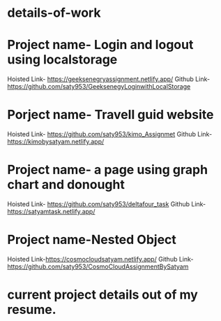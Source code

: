 # details-of-work


# Project name- Login and logout using localstorage
Hoisted Link- https://geeksenegryassignment.netlify.app/
Github Link- https://github.com/saty953/GeeksenegyLoginwithLocalStorage
 
# Porject name- Travell guid website
Hoisted Link- https://github.com/saty953/kimo_Assignmet
Github Link- https://kimobysatyam.netlify.app/

# Project name- a page using graph chart and donought
Hoisted Link- https://github.com/saty953/deltafour_task
Github Link- https://satyamtask.netlify.app/

# Project name-Nested Object 
Hoisted Link-https://cosmocloudsatyam.netlify.app/
Github Link- https://github.com/saty953/CosmoCloudAssignmentBySatyam

# current project details out of my resume.
